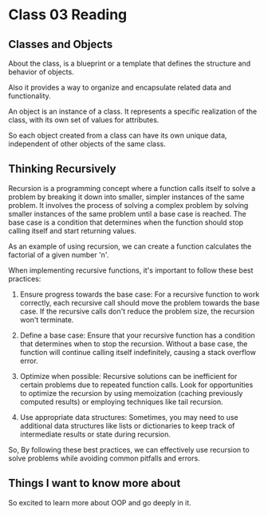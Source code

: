 # Class 03 Reading

## Classes and Objects

About the class, is a blueprint or a template that defines the structure and behavior of objects.

Also it provides a way to organize and encapsulate related data and functionality.

An object is an instance of a class. It represents a specific realization of the class, with its own set of values for attributes.

So each object created from a class can have its own unique data, independent of other objects of the same class.

## Thinking Recursively

Recursion is a programming concept where a function calls itself to solve a problem by breaking it down into smaller, simpler instances of the same problem. It involves the process of solving a complex problem by solving smaller instances of the same problem until a base case is reached. The base case is a condition that determines when the function should stop calling itself and start returning values.

As an example of using recursion, we can create a function calculates the factorial of a given number 'n'.

When implementing recursive functions, it's important to follow these best practices: 

1. Ensure progress towards the base case: For a recursive function to work correctly, each recursive call should move the problem towards the base case. If the recursive calls don't reduce the problem size, the recursion won't terminate.

2. Define a base case: Ensure that your recursive function has a condition that determines when to stop the recursion. Without a base case, the function will continue calling itself indefinitely, causing a stack overflow error.

3. Optimize when possible: Recursive solutions can be inefficient for certain problems due to repeated function calls. Look for opportunities to optimize the recursion by using memoization (caching previously computed results) or employing techniques like tail recursion.

4. Use appropriate data structures: Sometimes, you may need to use additional data structures like lists or dictionaries to keep track of intermediate results or state during recursion.

So, By following these best practices, we can effectively use recursion to solve problems while avoiding common pitfalls and errors.

## Things I want to know more about

So excited to learn more about OOP and go deeply in it.